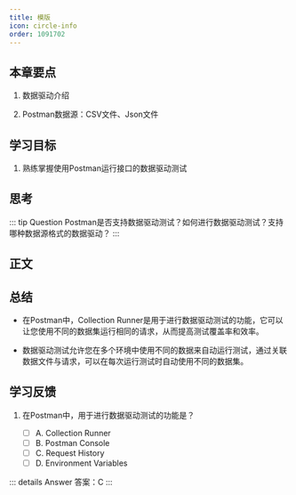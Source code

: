 ```yaml
---
title: 模版
icon: circle-info
order: 1091702
---
```



## 本章要点

1. 数据驱动介绍

2. Postman数据源：CSV文件、Json文件

## 学习目标

1. 熟练掌握使用Postman运行接口的数据驱动测试

## 思考

::: tip Question
Postman是否支持数据驱动测试？如何进行数据驱动测试？支持哪种数据源格式的数据驱动？
:::

## 正文

## 总结

- 在Postman中，Collection Runner是用于进行数据驱动测试的功能，它可以让您使用不同的数据集运行相同的请求，从而提高测试覆盖率和效率。

- 数据驱动测试允许您在多个环境中使用不同的数据来自动运行测试，通过关联数据文件与请求，可以在每次运行测试时自动使用不同的数据集。

## 学习反馈

1. 在Postman中，用于进行数据驱动测试的功能是？

   - [ ] A. Collection Runner
   - [ ] B. Postman Console
   - [ ] C. Request History
   - [ ] D. Environment Variables

::: details Answer
答案：C
:::

